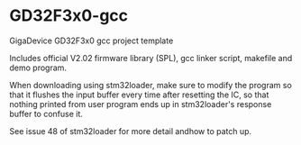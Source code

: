 # GD32F3x0-gcc
GigaDevice GD32F3x0 gcc project template

Includes official V2.02 firmware library (SPL), gcc linker script, makefile and demo program.

When downloading using stm32loader, make sure to modify the program so that it flushes the input buffer every time after resetting the IC, so that nothing printed from user program ends up in stm32loader's response buffer to confuse it.

See issue 48 of stm32loader for more detail andhow to patch up.
